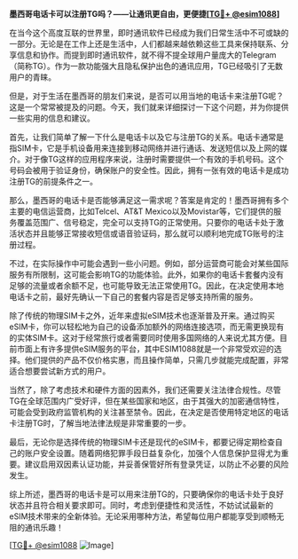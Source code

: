 **墨西哥电话卡可以注册TG吗？——让通讯更自由，更便捷[[TG💪+ @esim1088](https://t.me/s/esim1088)]**

在当今这个高度互联的世界里，即时通讯软件已经成为我们日常生活中不可或缺的一部分。无论是在工作上还是生活中，人们都越来越依赖这些工具来保持联系、分享信息和协作。而提到即时通讯软件，就不得不提全球用户量庞大的Telegram（简称TG）。作为一款功能强大且隐私保护出色的通讯应用，TG已经吸引了无数用户的青睐。

但是，对于生活在墨西哥的朋友们来说，是否可以用当地的电话卡来注册TG呢？这是一个常常被提及的问题。今天，我们就来详细探讨一下这个问题，并为你提供一些实用的信息和建议。

首先，让我们简单了解一下什么是电话卡以及它与注册TG的关系。电话卡通常是指SIM卡，它是手机设备用来连接到移动网络并进行通话、发送短信以及上网的媒介。对于像TG这样的应用程序来说，注册时需要提供一个有效的手机号码。这个号码会被用于验证身份，确保账户的安全性。因此，拥有一张有效的电话卡是成功注册TG的前提条件之一。

那么，墨西哥的电话卡是否能够满足这一需求呢？答案是肯定的！墨西哥拥有多个主要的电信运营商，比如Telcel、AT&T Mexico以及Movistar等，它们提供的服务覆盖范围广、信号稳定，完全可以支持TG的正常使用。只要你的电话卡处于激活状态并且能够正常接收短信或语音验证码，那么就可以顺利地完成TG账号的注册过程。

不过，在实际操作中可能会遇到一些小问题。例如，部分运营商可能会对某些国际服务有所限制，这可能会影响TG的功能体验。此外，如果你的电话卡套餐内没有足够的流量或者余额不足，也可能导致无法正常使用TG。因此，在决定使用本地电话卡之前，最好先确认一下自己的套餐内容是否足够支持所需的服务。

除了传统的物理SIM卡之外，近年来虚拟eSIM技术也逐渐普及开来。通过购买eSIM卡，你可以轻松地为自己的设备添加额外的网络连接选项，而无需更换现有的实体SIM卡。这对于经常旅行或者需要同时使用多国网络的人来说尤其方便。目前市面上有许多提供eSIM服务的平台，其中ESIM1088就是一个非常受欢迎的选择。他们提供的产品不仅价格实惠，而且操作简单，只需几步就能完成配置，非常适合想要尝试新方式的用户。

当然了，除了考虑技术和硬件方面的因素外，我们还需要关注法律合规性。尽管TG在全球范围内广受好评，但在某些国家和地区，由于其强大的加密通信特性，可能会受到政府监管机构的关注甚至禁令。因此，在决定是否使用特定地区的电话卡注册TG时，了解当地法律法规是非常重要的一步。

最后，无论你是选择传统的物理SIM卡还是现代的eSIM卡，都要记得定期检查自己的账户安全设置。随着网络犯罪手段日益复杂化，加强个人信息保护显得尤为重要。建议启用双因素认证功能，并妥善保管好所有登录凭证，以防止不必要的风险发生。

综上所述，墨西哥的电话卡是可以用来注册TG的，只要确保你的电话卡处于良好状态并且符合相关要求即可。同时，考虑到便捷性和灵活性，不妨试试最新的eSIM技术带来的全新体验。无论采用哪种方法，希望每位用户都能享受到顺畅无阻的通讯乐趣！

[[TG💪+ @esim1088](https://t.me/s/esim1088) ![Image](https://i.postimg.cc/4NQfJmqS/Snipaste-2025-05-13-00-14-12.png)]